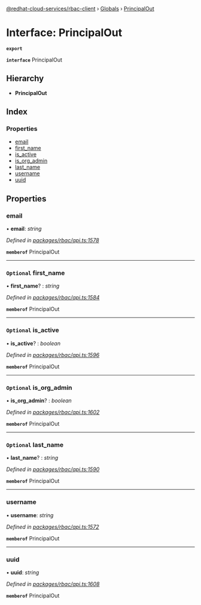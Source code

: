 [@redhat-cloud-services/rbac-client](../README.md) › [Globals](../globals.md) › [PrincipalOut](principalout.md)

# Interface: PrincipalOut

**`export`** 

**`interface`** PrincipalOut

## Hierarchy

* **PrincipalOut**

## Index

### Properties

* [email](principalout.md#email)
* [first_name](principalout.md#optional-first_name)
* [is_active](principalout.md#optional-is_active)
* [is_org_admin](principalout.md#optional-is_org_admin)
* [last_name](principalout.md#optional-last_name)
* [username](principalout.md#username)
* [uuid](principalout.md#uuid)

## Properties

###  email

• **email**: *string*

*Defined in [packages/rbac/api.ts:1578](https://github.com/fhlavac/javascript-clients/blob/master/packages/rbac/api.ts#L1578)*

**`memberof`** PrincipalOut

___

### `Optional` first_name

• **first_name**? : *string*

*Defined in [packages/rbac/api.ts:1584](https://github.com/fhlavac/javascript-clients/blob/master/packages/rbac/api.ts#L1584)*

**`memberof`** PrincipalOut

___

### `Optional` is_active

• **is_active**? : *boolean*

*Defined in [packages/rbac/api.ts:1596](https://github.com/fhlavac/javascript-clients/blob/master/packages/rbac/api.ts#L1596)*

**`memberof`** PrincipalOut

___

### `Optional` is_org_admin

• **is_org_admin**? : *boolean*

*Defined in [packages/rbac/api.ts:1602](https://github.com/fhlavac/javascript-clients/blob/master/packages/rbac/api.ts#L1602)*

**`memberof`** PrincipalOut

___

### `Optional` last_name

• **last_name**? : *string*

*Defined in [packages/rbac/api.ts:1590](https://github.com/fhlavac/javascript-clients/blob/master/packages/rbac/api.ts#L1590)*

**`memberof`** PrincipalOut

___

###  username

• **username**: *string*

*Defined in [packages/rbac/api.ts:1572](https://github.com/fhlavac/javascript-clients/blob/master/packages/rbac/api.ts#L1572)*

**`memberof`** PrincipalOut

___

###  uuid

• **uuid**: *string*

*Defined in [packages/rbac/api.ts:1608](https://github.com/fhlavac/javascript-clients/blob/master/packages/rbac/api.ts#L1608)*

**`memberof`** PrincipalOut
